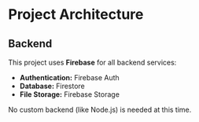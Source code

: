 # Project Architecture

## Backend

This project uses **Firebase** for all backend services:
- **Authentication:** Firebase Auth
- **Database:** Firestore
- **File Storage:** Firebase Storage

No custom backend (like Node.js) is needed at this time.